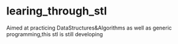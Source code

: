 # learing_through_stl
Aimed at practicing DataStructures&amp;Algorithms as well as generic programming,this stl is still developing
